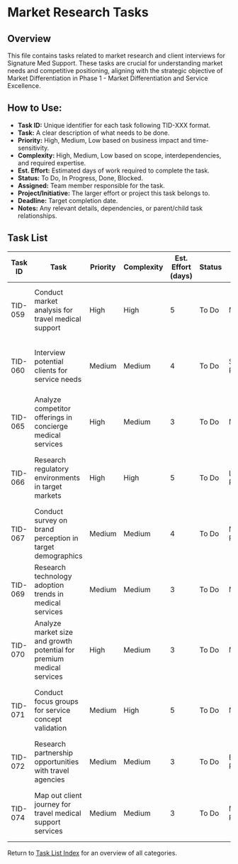 <!-- Task list for Market Research, focusing on market analysis and client interviews for Signature Med Support. Last updated: 2025-05-18 -->

# Market Research Tasks

## Overview
This file contains tasks related to market research and client interviews for Signature Med Support. These tasks are crucial for understanding market needs and competitive positioning, aligning with the strategic objective of Market Differentiation in Phase 1 - Market Differentiation and Service Excellence.

## How to Use:
- **Task ID:** Unique identifier for each task following TID-XXX format.
- **Task:** A clear description of what needs to be done.
- **Priority:** High, Medium, Low based on business impact and time-sensitivity.
- **Complexity:** High, Medium, Low based on scope, interdependencies, and required expertise.
- **Est. Effort:** Estimated days of work required to complete the task.
- **Status:** To Do, In Progress, Done, Blocked.
- **Assigned:** Team member responsible for the task.
- **Project/Initiative:** The larger effort or project this task belongs to.
- **Deadline:** Target completion date.
- **Notes:** Any relevant details, dependencies, or parent/child task relationships.

## Task List
| Task ID | Task | Priority | Complexity | Est. Effort (days) | Status | Assigned | Project/Initiative | Deadline | Notes | Dependencies |
|---------|------|----------|------------|-------------------|--------|----------|-------------------|----------|-------|--------------|
| TID-059 | Conduct market analysis for travel medical support | High | High | 5 | To Do | Market Research | Market Analysis | 2025-05-30 | Focus on high-growth regions and premium client segments. | |
| TID-060 | Interview potential clients for service needs | Medium | Medium | 4 | To Do | Sales/Market Research | Client Feedback | 2025-06-01 | Target 20 interviews with detailed feedback on service expectations. | |
| TID-065 | Analyze competitor offerings in concierge medical services | High | Medium | 3 | To Do | Market Research | Competitive Analysis | 2025-05-27 | Identify gaps and opportunities for differentiation. | |
| TID-066 | Research regulatory environments in target markets | High | High | 5 | To Do | Legal/Market Research | Regulatory Analysis | 2025-05-29 | Focus on North America, Europe, and Asia-Pacific regions. | |
| TID-067 | Conduct survey on brand perception in target demographics | Medium | Medium | 4 | To Do | Marketing/Market Research | Brand Analysis | 2025-06-03 | Target 500 responses for statistical significance. | |
| TID-069 | Research technology adoption trends in medical services | Medium | Medium | 3 | To Do | Market Research/IT | Technology Analysis | 2025-06-05 | Identify trends that could enhance service delivery. | |
| TID-070 | Analyze market size and growth potential for premium medical services | High | Medium | 3 | To Do | Market Research | Market Sizing | 2025-05-28 | Focus on travel and urgent care segments. | |
| TID-071 | Conduct focus groups for service concept validation | Medium | High | 5 | To Do | Market Research | Concept Testing | 2025-06-10 | Validate Concierge Urgent Care concept with potential clients. | |
| TID-072 | Research partnership opportunities with travel agencies | Medium | Medium | 3 | To Do | Business Dev/Market Research | Partnership Analysis | 2025-06-07 | Identify potential partners for bundled services. | |
| TID-074 | Map out client journey for travel medical support services | Medium | Medium | 3 | To Do | Market Research/Operations | Client Journey Mapping | 2025-06-12 | Detail touchpoints from inquiry to post-service follow-up. | |

Return to [Task List Index](tasks.md) for an overview of all categories. 